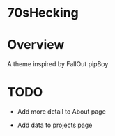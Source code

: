 # 70sHecking


# Overview 

A theme inspired by FallOut pipBoy 


# TODO 

* Add more detail to About page 

* Add data to projects page  

